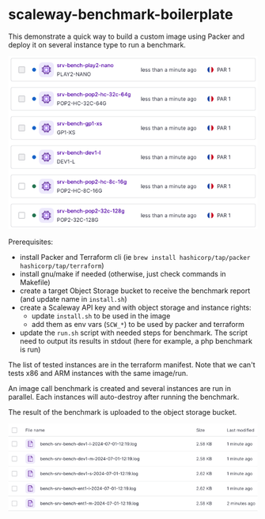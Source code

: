 scaleway-benchmark-boilerplate
==============================

This demonstrate a quick way to build a custom image using Packer and deploy it on several instance type to run a benchmark.

![Benchmark](./img/benchmark.png)

Prerequisites:
- install Packer and Terraform cli (ie `brew install hashicorp/tap/packer hashicorp/tap/terraform`)
- install gnu/make if needed (otherwise, just check commands in Makefile)
- create a target Object Storage bucket to receive the benchmark report (and update name in `install.sh`)
- create a Scaleway API key and with object storage and instance rights:
  - update `install.sh` to be used in the image
  - add them as env vars (`SCW_*`) to be used by packer and terraform
- update the `run.sh` script with needed steps for benchmark. The script need to output its results in stdout (here for example, a php benchmark is run)

The list of tested instances are in the terraform manifest. Note that we can't tests x86 and ARM instances with the same image/run.

An image call benchmark is created and several instances are run in parallel. Each instances will auto-destroy after running the benchmark.

The result of the benchmark is uploaded to the object storage bucket.

![Logs](./img/logs.png)

